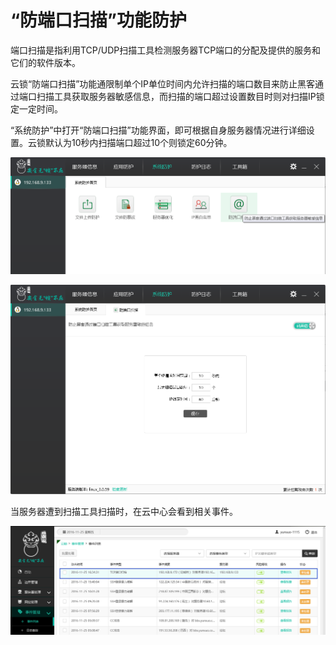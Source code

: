 # “防端口扫描”功能防护
端口扫描是指利用TCP/UDP扫描工具检测服务器TCP端口的分配及提供的服务和它们的软件版本。

云锁“防端口扫描”功能通限制单个IP单位时间内允许扫描的端口数目来防止黑客通过端口扫描工具获取服务器敏感信息，而扫描的端口超过设置数目时则对扫描IP锁定一定时间。

“系统防护”中打开“防端口扫描”功能界面，即可根据自身服务器情况进行详细设置。云锁默认为10秒内扫描端口超过10个则锁定60分钟。

![](/assets/f2401.png)

![](/assets/f2402.png)

当服务器遭到扫描工具扫描时，在云中心会看到相关事件。

![](/assets/f2403.png)